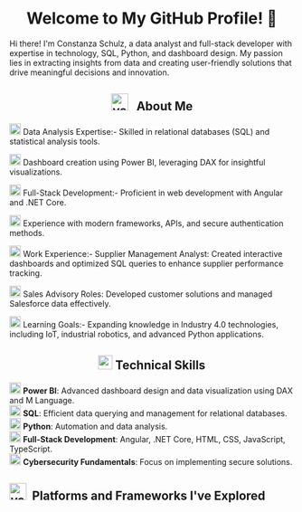 
<h1 align="center">  Welcome to My GitHub Profile! 👋 <br/></h1> 

Hi there! I'm Constanza Schulz, a data analyst and full-stack developer with expertise in technology, SQL, Python, and dashboard design. My passion lies in extracting insights from data and creating user-friendly solutions that drive meaningful decisions and innovation.

<h2 align="center"> <img src="https://img.icons8.com/?size=100&id=WMvhDPZBJ9X2&format=png&color=000000" alt="vscode" width="30" height="30"/> &nbsp; About Me </h2> 

<img src="https://img.icons8.com/?size=100&id=hjg2SJNibIzb&format=png&color=000000" alt="vscode" width="20" height="20"/> Data Analysis Expertise:- Skilled in relational databases (SQL) and statistical analysis tools.

<img src="https://img.icons8.com/?size=100&id=hjg2SJNibIzb&format=png&color=000000" alt="vscode" width="20" height="20"/> Dashboard creation using Power BI, leveraging DAX for insightful visualizations.

<img src="https://img.icons8.com/?size=100&id=hjg2SJNibIzb&format=png&color=000000" alt="vscode" width="20" height="20"/> Full-Stack Development:- Proficient in web development with Angular and .NET Core.

<img src="https://img.icons8.com/?size=100&id=hjg2SJNibIzb&format=png&color=000000" alt="vscode" width="20" height="20"/> Experience with modern frameworks, APIs, and secure authentication methods.

<img src="https://img.icons8.com/?size=100&id=hjg2SJNibIzb&format=png&color=000000" alt="vscode" width="20" height="20"/> Work Experience:- Supplier Management Analyst: Created interactive dashboards and optimized SQL queries to enhance supplier performance tracking.

<img src="https://img.icons8.com/?size=100&id=hjg2SJNibIzb&format=png&color=000000" alt="vscode" width="20" height="20"/> Sales Advisory Roles: Developed customer solutions and managed Salesforce data effectively.

<img src="https://img.icons8.com/?size=100&id=hjg2SJNibIzb&format=png&color=000000" alt="vscode" width="20" height="20"/> Learning Goals:- Expanding knowledge in Industry 4.0 technologies, including IoT, industrial robotics, and advanced Python applications.



<h2 align="center">  <img src="https://img.icons8.com/?size=100&id=tcVVDE8f7IqB&format=png&color=000000" alt="vscode" width="25" height="25"/> Technical Skills  <br/> </h2>

<img src="https://img.icons8.com/?size=100&id=d4smO4F90tbW&format=png&color=000000" alt="Power BI" width="20" height="20"/> **Power BI**: Advanced dashboard design and data visualization using DAX and M Language.  
<img src="https://img.icons8.com/?size=100&id=d4smO4F90tbW&format=png&color=000000" alt="SQL" width="20" height="20"/> **SQL**: Efficient data querying and management for relational databases.  
<img src="https://img.icons8.com/?size=100&id=d4smO4F90tbW&format=png&color=000000" alt="Python" width="20" height="20"/> **Python**: Automation and data analysis.  
<img src="https://img.icons8.com/?size=100&id=d4smO4F90tbW&format=png&color=000000" alt="Full-Stack Development" width="20" height="20"/> **Full-Stack Development**: Angular, .NET Core, HTML, CSS, JavaScript, TypeScript.  
<img src="https://img.icons8.com/?size=100&id=d4smO4F90tbW&format=png&color=000000" alt="Cybersecurity" width="20" height="20"/> **Cybersecurity Fundamentals**: Focus on implementing secure solutions.


<h2> <img src="https://img.icons8.com/?size=100&id=WMvhDPZBJ9X2&format=png&color=000000" alt="vscode" width="30" height="30"/> &nbsp;Platforms and Frameworks I've Explored</h2> 




